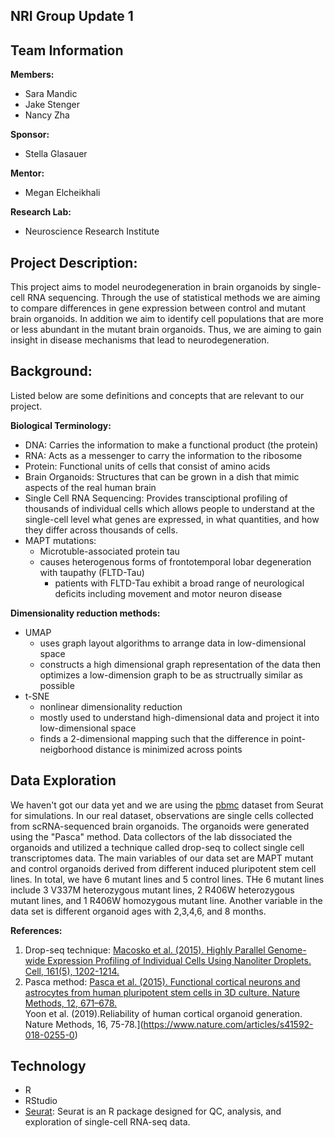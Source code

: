 ## NRI Group Update 1

## Team Information

**Members:**
- Sara Mandic
- Jake Stenger
- Nancy Zha

**Sponsor:**
- Stella Glasauer

**Mentor:**
- Megan Elcheikhali

**Research Lab:**
- Neuroscience Research Institute 

## Project Description:
This project aims to model neurodegeneration in brain organoids by single-cell RNA sequencing. Through the use of statistical methods we are aiming to compare differences in gene expression between control and mutant brain organoids. In addition we aim to identify cell populations that are more or less abundant in the mutant brain organoids. Thus, we are aiming to gain insight in disease mechanisms that lead to neurodegeneration. 

## Background: 
Listed below are some definitions and concepts that are relevant to our project. 

**Biological Terminology:**
- DNA: Carries the information to make a functional product (the protein) 
- RNA: Acts as a messenger to carry the information to the ribosome
- Protein: Functional units of cells that consist of amino acids
- Brain Organoids: Structures that can be grown in a dish that mimic aspects of the real human brain 
- Single Cell RNA Sequencing: Provides transciptional profiling of thousands of individual cells which allows people to understand at the single-cell level what genes are expressed, in what quantities, and how they differ across thousands of cells.
- MAPT mutations: 
  - Microtuble-associated protein tau 
  - causes heterogenous forms of frontotemporal lobar degeneration with taupathy (FLTD-Tau)
    - patients with FLTD-Tau exhibit a broad range of neurological deficits including movement and motor neuron disease

**Dimensionality reduction methods:**
- UMAP
  - uses graph layout algorithms to arrange data in low-dimensional space 
  - constructs a high dimensional graph representation of the data then optimizes a low-dimension graph to be as structrually similar as possible 
- t-SNE
  - nonlinear dimensionality reduction
  - mostly used to understand high-dimensional data and project it into low-dimensional space
  - finds a 2-dimensional mapping such that the difference in point-neigborhood distance is minimized across points



## Data Exploration
We haven't got our data yet and we are using the [pbmc](https://satijalab.org/seurat/articles/pbmc3k_tutorial.html) dataset from Seurat for simulations. In our real dataset, observations are single cells collected from scRNA-sequenced brain organoids. The organoids were generated using the "Pasca" method. Data collectors of the lab dissociated the organoids and utilized a technique called drop-seq to collect single cell transcriptomes data. 
The main variables of our data set are MAPT mutant and control organoids derived from different induced pluripotent stem cell lines. In total, we have 6 mutant lines and 5 control lines. THe 6 mutant lines include 3 V337M heterozygous mutant lines, 2 R406W heterozygous mutant lines, and 1 R406W homozygous mutant line. Another variable in the data set is different organoid ages with 2,3,4,6, and 8 months.

**References:**
1. Drop-seq technique: [Macosko et al. (2015). Highly Parallel Genome-wide Expression Profiling of Individual Cells Using Nanoliter Droplets. Cell, 161(5), 1202-1214.](https://doi.org/10.1016/j.cell.2015.05.002.)
2. Pasca method: 
[Pasca et al. (2015). Functional cortical neurons and astrocytes from human pluripotent stem cells in 3D culture. Nature Methods, 12, 671–678.](https://doi.org/10.1038/nmeth.3415) <br />
Yoon et al. (2019).Reliability of human cortical organoid generation. Nature Methods, 16, 75-78.](https://www.nature.com/articles/s41592-018-0255-0) 


## Technology
- R
- RStudio
- [Seurat](https://satijalab.org/seurat/index.html): Seurat is an R package designed for QC, analysis, and exploration of single-cell RNA-seq data. 

